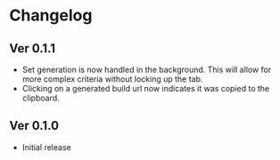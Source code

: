 # Changelog

## Ver 0.1.1

* Set generation is now handled in the background. This will allow for more complex criteria without locking up the tab.
* Clicking on a generated build url now indicates it was copied to the clipboard.

## Ver 0.1.0

* Initial release
